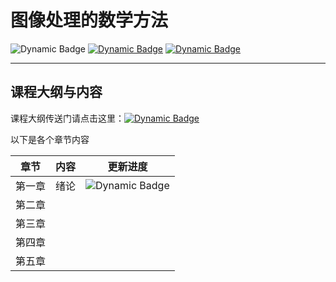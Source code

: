 # 图像处理的数学方法

![Dynamic Badge](https://img.shields.io/badge/PKU-北京大学-red?style=for-the-badge)  [![Dynamic Badge](https://img.shields.io/badge/课程主页-green?style=for-the-badge)](http://faculty.bicmr.pku.edu.cn/~dongbin/Teaching_files/%E5%9B%BE%E5%83%8F%E5%A4%84%E7%90%86%E4%B8%AD%E7%9A%84%E6%95%B0%E5%AD%A6%E6%96%B9%E6%B3%95/index.html) [![Dynamic Badge](https://img.shields.io/badge/教师主页-董彬-blue?style=for-the-badge)](http://faculty.bicmr.pku.edu.cn/~dongbin)

---

## 课程大纲与内容

课程大纲传送门请点击这里：[![Dynamic Badge](https://img.shields.io/badge/课程大纲-blue?style=for-the-badge)](http://faculty.bicmr.pku.edu.cn/~dongbin/Teaching_files/%E5%9B%BE%E5%83%8F%E5%A4%84%E7%90%86%E4%B8%AD%E7%9A%84%E6%95%B0%E5%AD%A6%E6%96%B9%E6%B3%95/ClassMaterials/%E8%AF%BE%E7%A8%8B%E5%A4%A7%E7%BA%B2%E5%8F%8A%E7%AE%80%E4%BB%8B.pdf)

以下是各个章节内容

| 章节   | 内容 | 更新进度                                                                      |
| ------ | ---- | ----------------------------------------------------------------------------- |
| 第一章 | 绪论 | ![Dynamic Badge](https://img.shields.io/badge/已完成-green?style=for-the-badge) |
| 第二章 |      |                                                                               |
| 第三章 |      |                                                                               |
| 第四章 |      |                                                                               |
| 第五章 |      |                                                                               |
